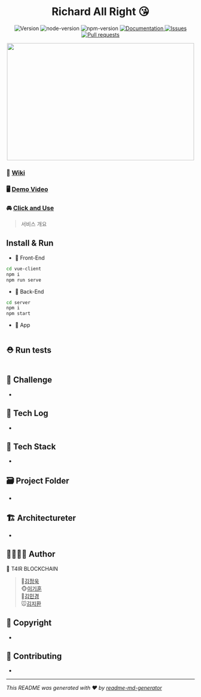 <h1 align="center">Richard All Right 😘 </h1>
<p align="center">
    <img alt="Version" src="https://img.shields.io/badge/version-1.0.0-blue.svg?cacheSeconds=2592000" />
    <img alt="node-version" src="https://img.shields.io/badge/node-12.14.2-blue.svg" />
    <img alt="npm-version" src="https://img.shields.io/badge/npm-6.13.2-blue.svg" />
    <a href="https://github.com/kim-jeongwook/Richard_allright/wiki" target="_blank">
        <img alt="Documentation" src="https://img.shields.io/badge/documentation-yes-brightgreen.svg" />
    </a>
    <a href="https://github.com/kim-jeongwook/Richard_allright/issues">
        <img alt="Issues" src="https://img.shields.io/github/issues/kim-jeongwook/Richard_allright"/>
    </a>
    <a href="https://github.com/kim-jeongwook/Richard_allright/pulls">
        <img alt="Pull requests" src="https://img.shields.io/github/issues-pr/kim-jeongwook/Richard_allright"/>
    </a>
</p>

<p align="center"><img width="500" height="312" src="https://i.imgur.com/QKjWuvu.png"></p>

### 📖 [Wiki](https://github.com/kim-jeongwook/Richard_allright/wiki)
### 🖥 [Demo Video]()
### 🚘 [Click and Use]()
> 서비스 개요

## Install & Run
- 🚗 Front-End
```sh
cd vue-client
npm i
npm run serve
```
- 🚕 Back-End
```sh
cd server
npm i
npm start
```
- 🚙 App
```sh

```

## ⛑ Run tests

```sh

```

## 🏁 Challenge
- 
## :ledger: Tech Log
- 

## 🔧 Tech Stack

- 



## 🗃 Project Folder

- 



## 🏗 Architectureter

- 



## 👨‍👩‍👦‍👦 Author

👤 T4IR BLOCKCHAIN 
> 🐷[김정욱](https://github.com/kim-jeongwook)<br />
> 🐵[이기훈](https://github.com/rlgns98kr)<br />
> 🐶[김민경](https://github.com/dufma9385)<br />
> 🐭[김지환](https://github.com/manggong)



## 📝 Copyright

- 



## 🤝 Contributing

- 

***
_This README was generated with ❤️ by [readme-md-generator](https://github.com/kefranabg/readme-md-generator)_
